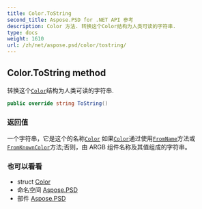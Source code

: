 ```yaml
---
title: Color.ToString
second_title: Aspose.PSD for .NET API 参考
description: Color 方法. 转换这个Color结构为人类可读的字符串.
type: docs
weight: 1610
url: /zh/net/aspose.psd/color/tostring/
---
```

## Color.ToString method

转换这个[`Color`](../)结构为人类可读的字符串.

```csharp
public override string ToString()
```

### 返回值

一个字符串，它是这个的名称[`Color`](../) 如果[`Color`](../)通过使用[`FromName`](../fromname/)方法或[`FromKnownColor`](../fromknowncolor/)方法;否则，由 ARGB 组件名称及其值组成的字符串。

### 也可以看看

* struct [Color](../)
* 命名空间 [Aspose.PSD](../../color/)
* 部件 [Aspose.PSD](../../../)


